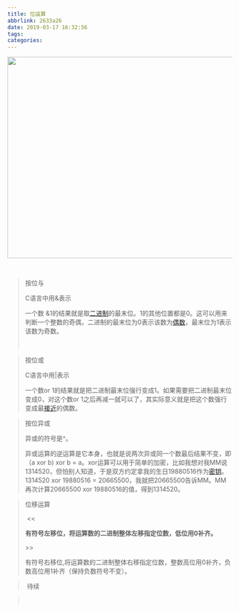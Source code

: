 ```yaml
---
title: 位运算
abbrlink: 2633a26
date: 2019-03-17 16:32:56
tags:
categories:
---
```


<!--more-->

<p><img alt="" class="has" height="452" src="https://img-blog.csdnimg.cn/20190317161300732.png?x-oss-process=image/watermark,type_ZmFuZ3poZW5naGVpdGk,shadow_10,text_aHR0cHM6Ly9ibG9nLmNzZG4ubmV0L3dlaXhpbl80MDc1NzkzMA==,size_16,color_FFFFFF,t_70" width="1159" /></p>

<p> </p>

<blockquote>
<p>按位与</p>

<p>C语言中用&amp;表示</p>

<p>一个数 &amp;1的结果就是取<a href="https://baike.baidu.com/item/%E4%BA%8C%E8%BF%9B%E5%88%B6">二进制</a>的最末位。1的其他位置都是0。这可以用来判断一个整数的奇偶，二进制的最末位为0表示该数为<a href="https://baike.baidu.com/item/%E5%81%B6%E6%95%B0">偶数</a>，最末位为1表示该数为奇数。</p>

<p> </p>
</blockquote>

<blockquote>
<p>按位或</p>

<p>C语言中用|表示</p>

<p>一个数or 1的结果就是把二进制最末位强行变成1。如果需要把二进制最末位变成0，对这个数or 1之后再减一就可以了，其实际意义就是把这个数强行变成最<a href="https://baike.baidu.com/item/%E6%8E%A5%E8%BF%91/1356208">接近</a>的偶数。</p>
</blockquote>

<blockquote>
<p>按位异或</p>

<p>异或的符号是^。</p>

<p>异或运算的逆运算是它本身，也就是说两次异或同一个数最后结果不变，即（a xor b) xor b = a。xor运算可以用于简单的加密，比如我想对我MM说1314520，但怕别人知道，于是双方约定拿我的生日19880516作为<a href="https://baike.baidu.com/item/%E5%AF%86%E9%92%A5">密钥</a>。1314520 xor 19880516 = 20665500，我就把20665500告诉MM。MM再次计算20665500 xor 19880516的值，得到1314520。</p>
</blockquote>

<blockquote>
<p>位移运算 </p>

<p> &lt;&lt;</p>

<p><strong>有符号左移位，将运算数的二进制整体左移指定位数，低位用0补齐。</strong></p>

<p>&gt;&gt;</p>

<p>有符号右移位,将运算数的二进制整体右移指定位数，整数高位用0补齐，负数高位用1补齐（保持负数符号不变）。</p>
</blockquote>

<blockquote>
<p> 待续</p>
</blockquote>

<blockquote>
<p> </p>
</blockquote>
